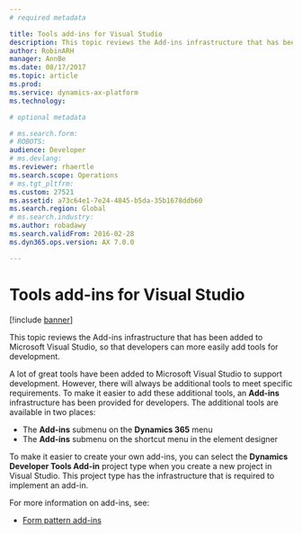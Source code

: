 ```yaml
---
# required metadata

title: Tools add-ins for Visual Studio
description: This topic reviews the Add-ins infrastructure that has been added to Microsoft Visual Studio, so that developers can more easily add tools for development.
author: RobinARH
manager: AnnBe
ms.date: 08/17/2017
ms.topic: article
ms.prod: 
ms.service: dynamics-ax-platform
ms.technology: 

# optional metadata

# ms.search.form: 
# ROBOTS: 
audience: Developer
# ms.devlang: 
ms.reviewer: rhaertle
ms.search.scope: Operations
# ms.tgt_pltfrm: 
ms.custom: 27521
ms.assetid: a73c64e1-7e24-4845-b5da-35b1678ddb60
ms.search.region: Global
# ms.search.industry: 
ms.author: robadawy
ms.search.validFrom: 2016-02-28
ms.dyn365.ops.version: AX 7.0.0

---
```


# Tools add-ins for Visual Studio

[!include [banner](../includes/banner.md)]

This topic reviews the Add-ins infrastructure that has been added to Microsoft Visual Studio, so that developers can more easily add tools for development.

A lot of great tools have been added to Microsoft Visual Studio to support development. However, there will always be additional tools to meet specific requirements. To make it easier to add these additional tools, an **Add-ins** infrastructure has been provided for developers. The additional tools are available in two places:

-   The **Add-ins** submenu on the **Dynamics 365** menu
-   The **Add-ins** submenu on the shortcut menu in the element designer

To make it easier to create your own add-ins, you can select the **Dynamics Developer Tools Add-in** project type when you create a new project in Visual Studio. This project type has the infrastructure that is required to implement an add-in.

For more information on add-ins, see:
- [Form pattern add-ins](../user-interface/form-pattern-add-ins.md)


